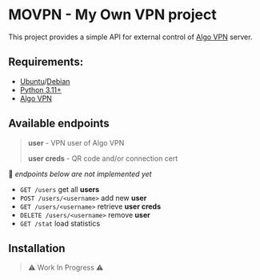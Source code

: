 # MOVPN - My Own VPN project

This project provides a simple API for external control of [Algo VPN](https://github.com/trailofbits/algo) server.

## Requirements:
- [Ubuntu](https://ubuntu.com/)/[Debian](https://www.debian.org/)
- [Python 3.11+](https://www.python.org/)
- [Algo VPN](https://github.com/trailofbits/algo)

## Available endpoints

> **user** - VPN user of Algo VPN
> 
> **user creds** - QR code and/or connection cert

🚨 _endpoints below are not implemented yet_

- `GET /users`                   get all **users**
- `POST /users/<username>`       add new **user**
- `GET /users/<username>`        retrieve **user creds**
- `DELETE /users/<username>`     remove **user**
- `GET /stat`                    load statistics

## Installation
> ⚠️ Work In Progress ⚠️
